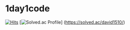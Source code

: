 # 1day1code
[![Hits](https://hits.seeyoufarm.com/api/count/incr/badge.svg?url=https%3A%2F%2Fgithub.com%2Fnamsta9ramm&count_bg=%2379C83D&title_bg=%23555555&icon=bower.svg&icon_color=%23E7E7E7&title=hits&edge_flat=false)](https://hits.seeyoufarm.com)
[![Solved.ac Profile](http://mazassumnida.wtf/api/v2/generate_badge?boj=david1510)]
(https://solved.ac/david1510/)

